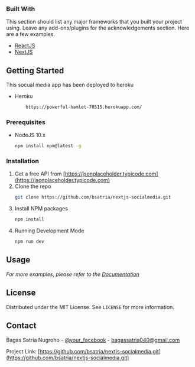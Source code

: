 ### Built With

This section should list any major frameworks that you built your project using. Leave any add-ons/plugins for the acknowledgements section. Here are a few examples.
* [ReactJS](https://reactjs.org)
* [NextJS](https://nextjs.org)



<!-- GETTING STARTED -->
## Getting Started

This socual media app has been deployed to heroku 

* Heroku
    ```sh 
        https://powerful-hamlet-70515.herokuapp.com/
    ```

### Prerequisites

* NodeJS 10.x
  ```sh
  npm install npm@latest -g
  ```

### Installation

1. Get a free API from [https://jsonplaceholder.typicode.com](https://jsonplaceholder.typicode.com)
2. Clone the repo
   ```sh
   git clone https://github.com/bsatria/nextjs-socialmedia.git
   ```
3. Install NPM packages
   ```sh
   npm install
   ```
4. Running Development Mode
    ```sh
    npm run dev
    ```



<!-- USAGE EXAMPLES -->
## Usage

_For more examples, please refer to the [Documentation](https://nextjs.org/docs/getting-started)_


<!-- LICENSE -->
## License

Distributed under the MIT License. See `LICENSE` for more information.



<!-- CONTACT -->
## Contact

Bagas Satria Nugroho - [@your_facebook](https://web.facebook.com/bagas.satria47/) - bagassatria040@gmail.com

Project Link: [https://github.com/bsatria/nextjs-socialmedia.git](https://github.com/bsatria/nextjs-socialmedia.git)